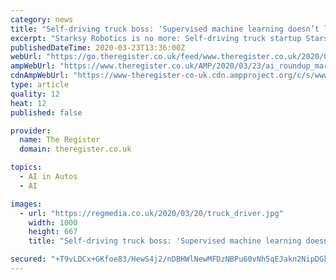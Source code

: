 ```yaml
---
category: news
title: "Self-driving truck boss: 'Supervised machine learning doesn’t live up to the hype. It isn’t C-3PO, it’s sophisticated pattern matching'"
excerpt: "Starksy Robotics is no more: Self-driving truck startup Starsky Robotics has shut down after running out of money and failing to raise more funds. CEO Stefan Seltz-Axmacher bid a touching farewell to his upstart, founded in 2016, in a Medium post this month. He was upfront and honest about why Starsky failed: “Supervised machine learning ..."
publishedDateTime: 2020-03-23T13:36:00Z
webUrl: "https://go.theregister.co.uk/feed/www.theregister.co.uk/2020/03/23/ai_roundup_march20/"
ampWebUrl: "https://www.theregister.co.uk/AMP/2020/03/23/ai_roundup_march20/"
cdnAmpWebUrl: "https://www-theregister-co-uk.cdn.ampproject.org/c/s/www.theregister.co.uk/AMP/2020/03/23/ai_roundup_march20/"
type: article
quality: 12
heat: 12
published: false

provider:
  name: The Register
  domain: theregister.co.uk

topics:
  - AI in Autos
  - AI

images:
  - url: "https://regmedia.co.uk/2020/03/20/truck_driver.jpg"
    width: 1000
    height: 667
    title: "Self-driving truck boss: 'Supervised machine learning doesn’t live up to the hype. It isn’t C-3PO, it’s sophisticated pattern matching'"

secured: "+T9vLDCx+GKfoe83/HewS4j2/nDBHWlNewMFDzNBPu60vNh5qEJakn2NipDGkll7bKMfV1JBt/sPQBXrzhrNL10A/h/hxGKn8SdkSBmYBefKXvv3lU5OE4AC5cvSci6a3CUazD8Zp68XtWKNBxKz4QVa5/1xluxlfJKMK1DxJvHour8Lh8pcfR0TNLZCJEGi3X8/Cu2hWIzwptxazo+hqitwPagZ0ZjA1gOg7iS/s9sfL8Phu0ENhprm+6nWg44fcFxK4SJqJN+DuuC48T72F2uQuoSUmirDRyHqWQmgXVrBW/qfrkQK6qNWYW7Wnqyp;iJWfnDZJeCRPXONXW1FFpw=="
---
```


